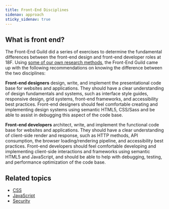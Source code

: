 ```yaml
---
title: Front-End Disciplines
sidenav: approach
sticky_sidenav: true
---
```


## What is front end?

The Front-End Guild did a series of exercises to determine the
fundamental differences between the front-end design and front-end
developer roles at 18F. Using [some of our own research
methods](https://methods.18f.gov), the Front-End Guild came up with
the following recommendations on knowing the difference between the
two disciplines:

**Front-end designers** design, write, and implement the
presentational code base for websites and applications. They should
have a clear understanding of design fundamentals and systems, such
as interface style guides, responsive design, grid systems, front-end
frameworks, and accessibility best practices. Front-end designers
should feel comfortable creating and implementing design systems
using semantic HTML5, CSS/Sass and be able to assist in debugging
this aspect of the code base.

**Front-end developers** architect, write, and implement the
functional code base for websites and applications. They should have
a clear understanding of client-side render and response, such as
HTTP methods, API consumption, the browser loading/rendering
pipeline, and accessibility best practices. Front-end developers
should feel comfortable developing and implementing client-side
interactions and frameworks using semantic HTML5 and JavaScript, and
should be able to help with debugging, testing, and performance
optimization of the code base.

## Related topics
* [CSS]({{site.baseurl}}/css)
* [JavaScript]({{site.baseurl}}/javascript)
* [Security]({{site.baseurl}}/security)